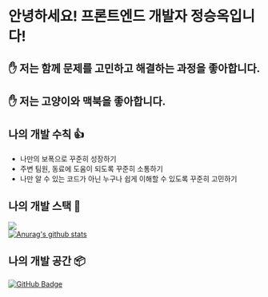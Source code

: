 # 안녕하세요! 프론트엔드 개발자 정승옥입니다!

## ✋ 저는 함께 문제를 고민하고 해결하는 과정을 좋아합니다.

## ✋ 저는 고양이와 맥북을 좋아합니다.

## 나의 개발 수칙 👍

- 나만의 보폭으로 꾸준히 성장하기
- 주변 팀원, 동료에 도움이 되도록 꾸준히 소통하기
- 나만 알 수 있는 코드가 아닌 누구나 쉽게 이해할 수 있도록 꾸준히 고민하기

## 나의 개발 스택 📌


<img src="https://img.shields.io/badge/JavaScript-ffa500?style=flat-square&logo=JavaScript&logoColor=#F7DF1E"/></a><br/>
[![Anurag's github stats](https://github-readme-stats.vercel.app/api?username=Jeong-seungok)](https://github.com/anuraghazra/github-readme-stats)

## 나의 개발 공간 📦
[![GitHub Badge](http://img.shields.io/badge/-GitHub-black?style=flat-square&logo=github&link=https://github.com/Jeong-seungok)](https://github.com/Jeong-seungok)
